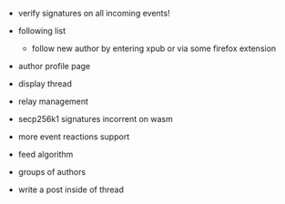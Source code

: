 * verify signatures on all incoming events!
* following list
    * follow new author by entering xpub or via some firefox extension
* author profile page
* display thread
* relay management


* secp256k1 signatures incorrent on wasm
* more event reactions support
* feed algorithm
* groups of authors
* write a post inside of thread

